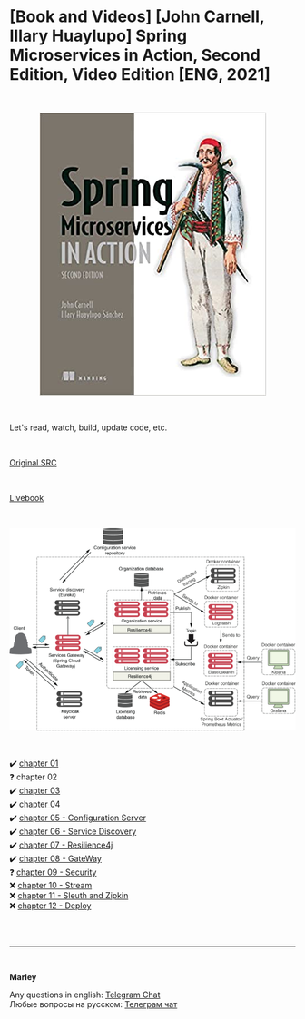 # [Book and Videos] [John Carnell, Illary Huaylupo] Spring Microservices in Action, Second Edition, Video Edition [ENG, 2021]


<br/>


<p align="center">
  <img src="https://raw.githubusercontent.com/webmakaka/Spring-Microservices-in-Action-Second-Edition/master/img/Spring-Microservices-in-Action.jpg" alt="Spring Microservices in Action, Second Edition, Video Edition"/>
</p>


<br/>

Let's read, watch, build, update code, etc.


<br/>

[Original SRC](https://github.com/ihuaylupo/manning-smia)


<br/>

[Livebook](https://livebook.manning.com/book/spring-microservices-in-action-second-edition/chapter-1/)



<br/>

<p align="center">
  <img src="https://raw.githubusercontent.com/webmakaka/Spring-Microservices-in-Action-Second-Edition/master/img/ch01-pic01.png" alt="Spring Microservices in Action, Second Edition, Video Edition"/>
</p>

<br/>

:heavy_check_mark: [chapter 01](/chapter01/Readme.md)  
:question: chapter 02  
:heavy_check_mark: [chapter 03](/chapter03/Readme.md)  
:heavy_check_mark: [chapter 04](/chapter04/Readme.md)    
:heavy_check_mark: [chapter 05 - Configuration Server](/chapter05/Readme.md)    
:heavy_check_mark: [chapter 06 - Service Discovery](/chapter06/Readme.md)    
:heavy_check_mark: [chapter 07 - Resilience4j](/chapter07/Readme.md)    
:heavy_check_mark: [chapter 08 - GateWay](/chapter08/Readme.md)    
:question: [chapter 09 - Security](/chapter09/Readme.md)    
:x: [chapter 10 - Stream](/chapter10/Readme.md)    
:x: [chapter 11 - Sleuth and Zipkin](/chapter11/Readme.md)    
:x: [chapter 12 - Deploy](/chapter12/Readme.md)    

<br/><br/>

---

<br/>

**Marley**

Any questions in english: <a href="https://javadev.org/chat/">Telegram Chat</a>  
Любые вопросы на русском: <a href="https://javadev.ru/chat/">Телеграм чат</a>
